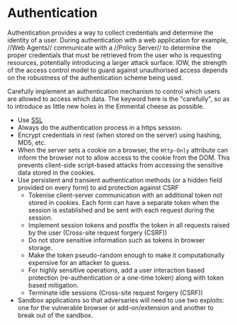 # Authentication

Authentication provides a way to collect credentials and determine the identity of a user. During authentication with a web application for example, //Web Agents// communicate with a //Policy Server// to determine the proper credentials that must be retrieved from the user who is requesting resources, potentially introducing a larger attack surface. IOW, the strength of the access control model to guard against unauthorised access depends on the robustness of the authentication scheme being used. 

Carefully implement an authentication mechanism to control which users are allowed to access which data. The keyword here is the "carefully", so as to introduce as little new holes in the Emmental cheese as possible.

* Use [SSL](../protocols/TLS-SSL.md)
* Always do the authentication process in a https session. 
* Encrypt credentials in rest (when stored on the server) using hashing, MD5, etc.
* When the server sets a cookie on a browser, the `Http-Only` attribute can inform the browser not to allow access to the cookie from the DOM. This prevents client-side script-based attacks from accessing the sensitive data stored in the cookies.
* Use persistent and transient authentication methods (or a hidden field provided on every form) to aid protection against CSRF
  * Tokenise client-server communication with an additional token not stored in cookies. Each form can have a separate token when the session is established and be sent with each request during the session.
  * Implement session tokens and postfix the token in all requests raised by the user (Cross-site request forgery (CSRF))
  * Do not store sensitive information such as tokens in browser storage.
  * Make the token pseudo-random enough to make it computationally expensive for an attacker to guess. 
  * For highly sensitive operations, add a user interaction based protection (re-authentication or a one-time token) along with token based mitigation.
  * Terminate idle sessions (Cross-site request forgery (CSRF))
* Sandbox applications so that adversaries will need to use two exploits: one for the vulnerable browser or add-on/extension and another to break out of the sandbox.
